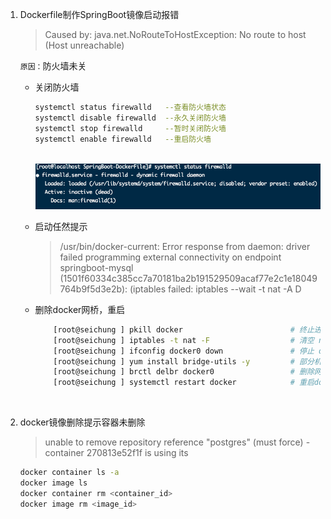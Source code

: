 1. Dockerfile制作SpringBoot镜像启动报错

	> Caused by: java.net.NoRouteToHostException: No route to host (Host unreachable)

	`原因：`防火墙未关

	* 关闭防火墙

		```bash
		systemctl status firewalld   --查看防火墙状态
		systemctl disable firewalld  --永久关闭防火墙
		systemctl stop firewalld     --暂时关闭防火墙
		systemctl enable firewalld   --重启防火墙 
		```

		​	![image-20201213231122238](Docker错误集锦.assets/image-20201213231122238.png)

	* 启动任然提示

		> /usr/bin/docker-current: Error response from daemon: driver failed programming external connectivity on endpoint springboot-mysql (1501f60334c385cc7a70181ba2b191529509acaf77e2c1e18049764b9f5d3e2b):  (iptables failed: iptables --wait -t nat -A D

	* 删除docker网桥，重启

		```bash
			[root@seichung ] pkill docker                        # 终止进程
			[root@seichung ] iptables -t nat -F                  # 清空 nat 表的所有链
			[root@seichung ] ifconfig docker0 down               # 停止 docker 默认网桥
			[root@seichung ] yum install bridge-utils -y         # 部分机器是无法使用 brctl，所以需要提前安装
			[root@seichung ] brctl delbr docker0                 # 删除网桥  
			[root@seichung ] systemctl restart docker            # 重启docker
		```


​		

2. docker镜像删除提示容器未删除

	> unable to remove repository reference "postgres" (must force) - container 270813e52f1f is using its 


	```bash
	docker container ls -a
	docker image ls
	docker container rm <container_id>
	docker image rm <image_id>
	```

	
